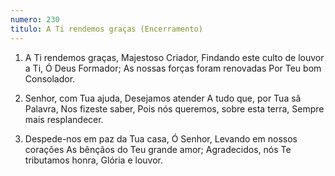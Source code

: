 ```yaml
---
numero: 230
titulo: A Ti rendemos graças (Encerramento)
---
```

1. A Ti rendemos graças,
Majestoso Criador,
Findando este culto de louvor a Ti,
Ó Deus Formador;
As nossas forças foram renovadas
Por Teu bom Consolador.

2. Senhor, com Tua ajuda,
Desejamos atender
A tudo que, por Tua sã Palavra,
Nos fizeste saber,
Pois nós queremos, sobre esta terra,
Sempre mais resplandecer.

3. Despede-nos em paz da Tua casa,
Ó Senhor,
Levando em nossos corações
As bênçãos do Teu grande amor;
Agradecidos, nós Te tributamos honra,
Glória e louvor.
